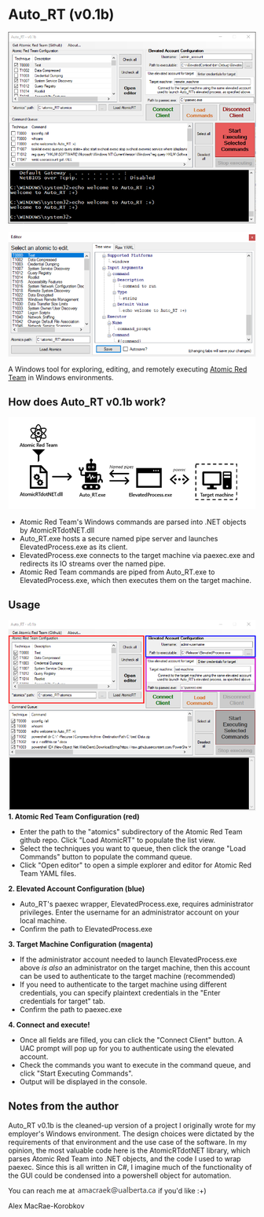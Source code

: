 # Auto_RT (v0.1b)

![gui-main](images/gui-main.png)

![Gui Editor](images/gui-editor.png)

A Windows tool for exploring, editing, and remotely executing [Atomic Red Team](https://github.com/redcanaryco/atomic-red-team) in Windows environments.

## How does Auto_RT v0.1b work?
![Diagram](images/diagram.png)
 - Atomic Red Team's Windows commands are parsed into .NET objects by AtomicRTdotNET.dll
 - Auto_RT.exe hosts a secure named pipe server and launches ElevatedProcess.exe as its client.
 - ElevatedProcess.exe connects to the target machine via paexec.exe and redirects its IO streams over the named pipe.
 - Atomic Red Team commands are piped from Auto_RT.exe to ElevatedProcess.exe, which then executes them on the target machine.

## Usage
![Gui Annotation](images/gui-annotation.png)
**1. Atomic Red Team Configuration (red)**
 - Enter the path to the "atomics" subdirectory of the Atomic Red Team github repo. Click "Load AtomicRT" to populate the list view. 
 - Select the techniques you want to queue, then click the orange "Load Commands" button to populate the command queue.
 - Click "Open editor" to open a simple explorer and editor for Atomic Red Team YAML files.

**2. Elevated Account Configuration (blue)**
 - Auto_RT's paexec wrapper, ElevatedProcess.exe, requires administrator privileges. Enter the username for an administrator account on your local machine.
 - Confirm the path to ElevatedProcess.exe

**3. Target Machine Configuration (magenta)**
 - If the administrator account needed to launch ElevatedProcess.exe above _is also_ an administrator on the target machine, then this account can be used to authenticate to the target machine (recommended) 
 - If you need to authenticate to the target machine using different credentials, you can specify plaintext credentials in the "Enter credentials for target" tab.
 - Confirm the path to paexec.exe

**4. Connect and execute!**
 - Once all fields are filled, you can click the "Connect Client" button. A UAC prompt will pop up for you to authenticate using the elevated account.
 - Check the commands you want to execute in the command queue, and click "Start Executing Commands".
 - Output will be displayed in the console.

## Notes from the author
Auto_RT v0.1b is the cleaned-up version of a project I originally wrote for my employer's Windows environment. The design choices were dictated by the requirements of that environment and the use case of the software.
In my opinion, the most valuable code here is the AtomicRTdotNET library, which parses Atomic Red Team into .NET objects, and the code I used to wrap paexec. Since this is all written in C#, I imagine much of the functionality of the GUI could be condensed into a powershell object for automation.

You can reach me at ![I H F Obz Mgr Uq Ays4 A](images/IHFObzMgrUqAys4A.png) if you'd like :+)

Alex MacRae-Korobkov